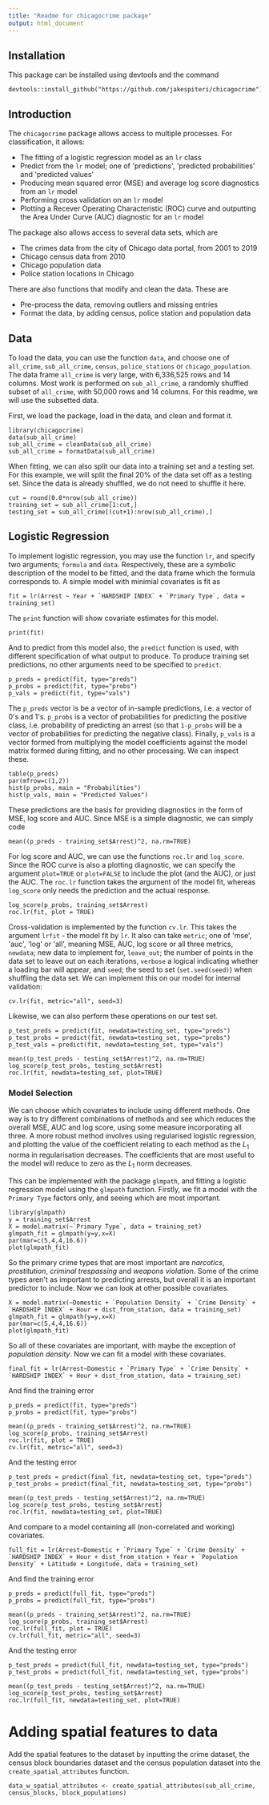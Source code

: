 ```yaml
---
title: "Readme for chicagocrime package"
output: html_document
---
```



## Installation
This package can be installed using devtools and the command
```{r}
devtools::install_github("https://github.com/jakespiteri/chicagocrime")
```

## Introduction

The `chicagocrime` package allows access to multiple processes. For classification, it allows:

 - The fitting of a logistic regression model as an `lr` class
 - Predict from the `lr` model; one of 'predictions', 'predicted probabilities' and 'predicted values'
 - Producing mean squared error (MSE) and average log score diagnostics from an `lr` model
 - Performing cross validation on an `lr` model
 - Plotting a Recever Operating Characteristic (ROC) curve and outputting the Area Under Curve (AUC) diagnostic for an `lr` model
 


The package also allows access to several data sets, which are

 - The crimes data from the city of Chicago data portal, from 2001 to 2019
 - Chicago census data from 2010
 - Chicago population data
 - Police station locations in Chicago
 
There are also functions that modify and clean the data. These are

 - Pre-process the data, removing outliers and missing entries
 - Format the data, by adding census, police station and population data
 
## Data
To load the data, you can use the function `data`, and choose one of `all_crime`, `sub_all_crime`, `census`, `police_stations` or `chicago_population`. The data frame `all_crime` is very large, with 6,336,525 rows and 14 columns. Most work is performed on `sub_all_crime`, a randomly shuffled subset of `all_crime`, with 50,000 rows and 14 columns. For this readme, we will use the subsetted data.

First, we load the package, load in the data, and clean and format it.
```{r, cache=TRUE}
library(chicagocrime)
data(sub_all_crime)
sub_all_crime = cleanData(sub_all_crime)
sub_all_crime = formatData(sub_all_crime)
```
When fitting, we can also split our data into a training set and a testing set. For this example, we will split the final 20% of the data set off as a testing set. Since the data is already shuffled, we do not need to shuffle it here.
```{r}
cut = round(0.8*nrow(sub_all_crime))
training_set = sub_all_crime[1:cut,]
testing_set = sub_all_crime[(cut+1):nrow(sub_all_crime),]
```
## Logistic Regression
To implement logistic regression, you may use the function `lr`, and specify two arguments; `formula` and `data`. Respectively, these are a symbolic description of the model to be fitted, and the data frame which the formula corresponds to. A simple model with minimial covariates is fit as
```{r}
fit = lr(Arrest ~ Year + `HARDSHIP INDEX` + `Primary Type`, data = training_set)
```
The `print` function will show covariate estimates for this model.
```{r}
print(fit)
```
And to predict from this model also, the `predict` function is used, with different specification of what output to produce. To produce training set predictions, no other arguments need to be specified to `predict`.
```{r}
p_preds = predict(fit, type="preds")
p_probs = predict(fit, type="probs")
p_vals = predict(fit, type="vals")
```
The `p_preds` vector is be a vector of in-sample predictions, i.e. a vector of 0's and 1's. `p_probs` is a vector of probabilities for predicting the positive class, i.e. probability of predicting an arrest (so that `1-p_probs` will be a vector of probabilities for predicting the negative class). Finally, `p_vals` is a vector formed from multiplying the model coefficients against the model matrix formed during fitting, and no other processing. We can inspect these.
```{r}
table(p_preds)
par(mfrow=c(1,2))
hist(p_probs, main = "Probabilities")
hist(p_vals, main = "Predicted Values")
```

These predictions are the basis for providing diagnostics in the form of MSE, log score and AUC. Since MSE is a simple diagnostic, we can simply code
```{r}
mean((p_preds - training_set$Arrest)^2, na.rm=TRUE)
```
For log score and AUC, we can use the functions `roc.lr` and `log_score`. Since the ROC curve is also a plotting diagnostic, we can specify the argument `plot=TRUE` or `plot=FALSE` to include the plot (and the AUC), or just the AUC. The `roc.lr` function takes the argument of the model fit, whereas `log_score` only needs the prediction and the actual response.
```{r}
log_score(p_probs, training_set$Arrest)
roc.lr(fit, plot = TRUE)
```

Cross-validation is implemented by the function `cv.lr`. This takes the argument `lrfit` - the model fit by `lr`. It also can take `metric`; one of 'mse', 'auc', 'log' or 'all', meaning MSE, AUC, log score or all three metrics, `newdata`; new data to implement for, `leave_out`; the number of points in the data set to leave out on each iterations, `verbose` a logical indicating whether a loading bar will appear, and `seed`; the seed to set (`set.seed(seed)`) when shuffling the data set. We can implement this on our model for internal validation:
```{r}
cv.lr(fit, metric="all", seed=3)
```

Likewise, we can also perform these operations on our test set.
```{r}
p_test_preds = predict(fit, newdata=testing_set, type="preds")
p_test_probs = predict(fit, newdata=testing_set, type="probs")
p_test_vals = predict(fit, newdata=testing_set, type="vals")

mean((p_test_preds - testing_set$Arrest)^2, na.rm=TRUE)
log_score(p_test_probs, testing_set$Arrest)
roc.lr(fit, newdata=testing_set, plot=TRUE)
```

### Model Selection
We can choose which covariates to include using different methods. One way is to try different combinations of methods and see which reduces the overall MSE, AUC and log score, using some measure incorporating all three. A more robust method involves using regularised logistic regression, and plotting the value of the coefficient relating to each method as the $L_1$ norma in regularisation decreases. The coefficients that are most useful to the model will reduce to zero as the $L_1$ norm decreases.

This can be implemented with the package `glmpath`, and fitting a logistic regression model using the `glmpath` function. Firstly, we fit a model with the `Primary Type` factors only, and seeing which are most important.
```{r}
library(glmpath)
y = training_set$Arrest
X = model.matrix(~`Primary Type`, data = training_set)
glmpath_fit = glmpath(y=y,x=X)
par(mar=c(5,4,4,16.6))
plot(glmpath_fit)
```

So the primary crime types that are most important are *narcotics*, *prostitution*, *criminal trespassing* and *weapons violation*. Some of the crime types aren't as important to predicting arrests, but overall it is an important predictor to include. Now we can look at other possible covariates.
```{r}
X = model.matrix(~Domestic + `Population Density` + `Crime Density` + `HARDSHIP INDEX` + Hour + dist_from_station, data = training_set)
glmpath_fit = glmpath(y=y,x=X)
par(mar=c(5,4,4,16.6))
plot(glmpath_fit)
```
So all of these covariates are important, with maybe the exception of *population density*. Now we can fit a model with these covariates.
```{r}
final_fit = lr(Arrest~Domestic + `Primary Type` + `Crime Density` + `HARDSHIP INDEX` + Hour + dist_from_station, data = training_set)
```
And find the training error
```{r}
p_preds = predict(fit, type="preds")
p_probs = predict(fit, type="probs")

mean((p_preds - training_set$Arrest)^2, na.rm=TRUE)
log_score(p_probs, training_set$Arrest)
roc.lr(fit, plot = TRUE)
cv.lr(fit, metric="all", seed=3)
```
And the testing error
```{r}
p_test_preds = predict(final_fit, newdata=testing_set, type="preds")
p_test_probs = predict(final_fit, newdata=testing_set, type="probs")

mean((p_test_preds - testing_set$Arrest)^2, na.rm=TRUE)
log_score(p_test_probs, testing_set$Arrest)
roc.lr(fit, newdata=testing_set, plot=TRUE)
```
And compare to a model containing all (non-correlated and working) covariates.
```{r}
full_fit = lr(Arrest~Domestic + `Primary Type` + `Crime Density` + `HARDSHIP INDEX` + Hour + dist_from_station + Year + `Population Density` + Latitude + Longitude, data = training_set)
```
And find the training error
```{r}
p_preds = predict(full_fit, type="preds")
p_probs = predict(full_fit, type="probs")

mean((p_preds - training_set$Arrest)^2, na.rm=TRUE)
log_score(p_probs, training_set$Arrest)
roc.lr(full_fit, plot = TRUE)
cv.lr(full_fit, metric="all", seed=3)
```
And the testing error
```{r}
p_test_preds = predict(full_fit, newdata=testing_set, type="preds")
p_test_probs = predict(full_fit, newdata=testing_set, type="probs")

mean((p_test_preds - testing_set$Arrest)^2, na.rm=TRUE)
log_score(p_test_probs, testing_set$Arrest)
roc.lr(full_fit, newdata=testing_set, plot=TRUE)
```

# Adding spatial features to data

Add the spatial features to the dataset by inputting the crime dataset, the census block boundaries dataset and the census population dataset into the `create_spatial_attributes` function.

```{r, eval = FALSE}
data_w_spatial_attributes <- create_spatial_attributes(sub_all_crime, census_blocks, block_populations)
```

